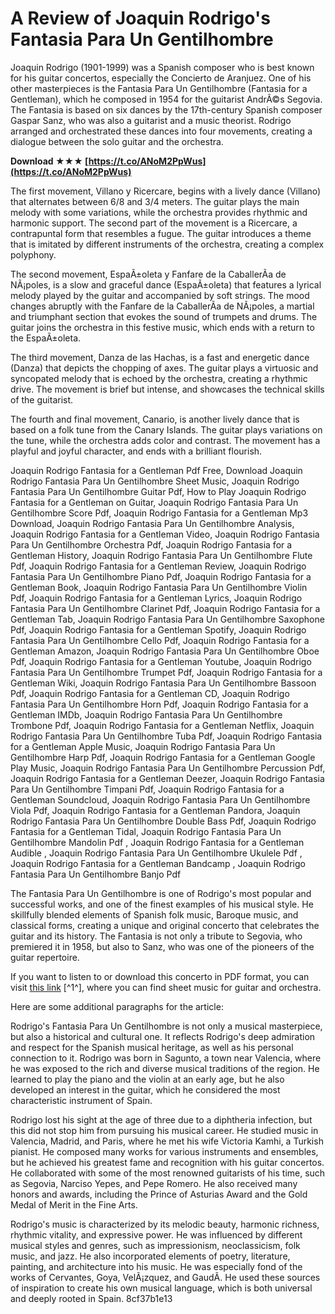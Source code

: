 # A Review of Joaquin Rodrigo's Fantasia Para Un Gentilhombre
 
Joaquin Rodrigo (1901-1999) was a Spanish composer who is best known for his guitar concertos, especially the Concierto de Aranjuez. One of his other masterpieces is the Fantasia Para Un Gentilhombre (Fantasia for a Gentleman), which he composed in 1954 for the guitarist AndrÃ©s Segovia. The Fantasia is based on six dances by the 17th-century Spanish composer Gaspar Sanz, who was also a guitarist and a music theorist. Rodrigo arranged and orchestrated these dances into four movements, creating a dialogue between the solo guitar and the orchestra.
 
**Download ★★★ [https://t.co/ANoM2PpWus](https://t.co/ANoM2PpWus)**


 
The first movement, Villano y Ricercare, begins with a lively dance (Villano) that alternates between 6/8 and 3/4 meters. The guitar plays the main melody with some variations, while the orchestra provides rhythmic and harmonic support. The second part of the movement is a Ricercare, a contrapuntal form that resembles a fugue. The guitar introduces a theme that is imitated by different instruments of the orchestra, creating a complex polyphony.
 
The second movement, EspaÃ±oleta y Fanfare de la CaballerÃ­a de NÃ¡poles, is a slow and graceful dance (EspaÃ±oleta) that features a lyrical melody played by the guitar and accompanied by soft strings. The mood changes abruptly with the Fanfare de la CaballerÃ­a de NÃ¡poles, a martial and triumphant section that evokes the sound of trumpets and drums. The guitar joins the orchestra in this festive music, which ends with a return to the EspaÃ±oleta.
 
The third movement, Danza de las Hachas, is a fast and energetic dance (Danza) that depicts the chopping of axes. The guitar plays a virtuosic and syncopated melody that is echoed by the orchestra, creating a rhythmic drive. The movement is brief but intense, and showcases the technical skills of the guitarist.
 
The fourth and final movement, Canario, is another lively dance that is based on a folk tune from the Canary Islands. The guitar plays variations on the tune, while the orchestra adds color and contrast. The movement has a playful and joyful character, and ends with a brilliant flourish.
 
Joaquin Rodrigo Fantasia for a Gentleman Pdf Free,  Download Joaquin Rodrigo Fantasia Para Un Gentilhombre Sheet Music,  Joaquin Rodrigo Fantasia Para Un Gentilhombre Guitar Pdf,  How to Play Joaquin Rodrigo Fantasia for a Gentleman on Guitar,  Joaquin Rodrigo Fantasia Para Un Gentilhombre Score Pdf,  Joaquin Rodrigo Fantasia for a Gentleman Mp3 Download,  Joaquin Rodrigo Fantasia Para Un Gentilhombre Analysis,  Joaquin Rodrigo Fantasia for a Gentleman Video,  Joaquin Rodrigo Fantasia Para Un Gentilhombre Orchestra Pdf,  Joaquin Rodrigo Fantasia for a Gentleman History,  Joaquin Rodrigo Fantasia Para Un Gentilhombre Flute Pdf,  Joaquin Rodrigo Fantasia for a Gentleman Review,  Joaquin Rodrigo Fantasia Para Un Gentilhombre Piano Pdf,  Joaquin Rodrigo Fantasia for a Gentleman Book,  Joaquin Rodrigo Fantasia Para Un Gentilhombre Violin Pdf,  Joaquin Rodrigo Fantasia for a Gentleman Lyrics,  Joaquin Rodrigo Fantasia Para Un Gentilhombre Clarinet Pdf,  Joaquin Rodrigo Fantasia for a Gentleman Tab,  Joaquin Rodrigo Fantasia Para Un Gentilhombre Saxophone Pdf,  Joaquin Rodrigo Fantasia for a Gentleman Spotify,  Joaquin Rodrigo Fantasia Para Un Gentilhombre Cello Pdf,  Joaquin Rodrigo Fantasia for a Gentleman Amazon,  Joaquin Rodrigo Fantasia Para Un Gentilhombre Oboe Pdf,  Joaquin Rodrigo Fantasia for a Gentleman Youtube,  Joaquin Rodrigo Fantasia Para Un Gentilhombre Trumpet Pdf,  Joaquin Rodrigo Fantasia for a Gentleman Wiki,  Joaquin Rodrigo Fantasia Para Un Gentilhombre Bassoon Pdf,  Joaquin Rodrigo Fantasia for a Gentleman CD,  Joaquin Rodrigo Fantasia Para Un Gentilhombre Horn Pdf,  Joaquin Rodrigo Fantasia for a Gentleman IMDb,  Joaquin Rodrigo Fantasia Para Un Gentilhombre Trombone Pdf,  Joaquin Rodrigo Fantasia for a Gentleman Netflix,  Joaquin Rodrigo Fantasia Para Un Gentilhombre Tuba Pdf,  Joaquin Rodrigo Fantasia for a Gentleman Apple Music,  Joaquin Rodrigo Fantasia Para Un Gentilhombre Harp Pdf,  Joaquin Rodrigo Fantasia for a Gentleman Google Play Music,  Joaquin Rodrigo Fantasia Para Un Gentilhombre Percussion Pdf,  Joaquin Rodrigo Fantasia for a Gentleman Deezer,  Joaquin Rodrigo Fantasia Para Un Gentilhombre Timpani Pdf,  Joaquin Rodrigo Fantasia for a Gentleman Soundcloud,  Joaquin Rodrigo Fantasia Para Un Gentilhombre Viola Pdf,  Joaquin Rodrigo Fantasia for a Gentleman Pandora,  Joaquin Rodrigo Fantasia Para Un Gentilhombre Double Bass Pdf,  Joaquin Rodrigo Fantasia for a Gentleman Tidal,  Joaquin Rodrigo Fantasia Para Un Gentilhombre Mandolin Pdf ,  Joaquin Rodrigo Fantasia for a Gentleman Audible ,  Joaquin Rodrigo Fantasia Para Un Gentilhombre Ukulele Pdf ,  Joaquin Rodrigo Fantasia for a Gentleman Bandcamp ,  Joaquin Rodrigo Fantasia Para Un Gentilhombre Banjo Pdf
 
The Fantasia Para Un Gentilhombre is one of Rodrigo's most popular and successful works, and one of the finest examples of his musical style. He skillfully blended elements of Spanish folk music, Baroque music, and classical forms, creating a unique and original concerto that celebrates the guitar and its history. The Fantasia is not only a tribute to Segovia, who premiered it in 1958, but also to Sanz, who was one of the pioneers of the guitar repertoire.
 
If you want to listen to or download this concerto in PDF format, you can visit [this link](https://musescore.com/user/71062/sets/2371026) [^1^], where you can find sheet music for guitar and orchestra.

Here are some additional paragraphs for the article:
 
Rodrigo's Fantasia Para Un Gentilhombre is not only a musical masterpiece, but also a historical and cultural one. It reflects Rodrigo's deep admiration and respect for the Spanish musical heritage, as well as his personal connection to it. Rodrigo was born in Sagunto, a town near Valencia, where he was exposed to the rich and diverse musical traditions of the region. He learned to play the piano and the violin at an early age, but he also developed an interest in the guitar, which he considered the most characteristic instrument of Spain.
 
Rodrigo lost his sight at the age of three due to a diphtheria infection, but this did not stop him from pursuing his musical career. He studied music in Valencia, Madrid, and Paris, where he met his wife Victoria Kamhi, a Turkish pianist. He composed many works for various instruments and ensembles, but he achieved his greatest fame and recognition with his guitar concertos. He collaborated with some of the most renowned guitarists of his time, such as Segovia, Narciso Yepes, and Pepe Romero. He also received many honors and awards, including the Prince of Asturias Award and the Gold Medal of Merit in the Fine Arts.
 
Rodrigo's music is characterized by its melodic beauty, harmonic richness, rhythmic vitality, and expressive power. He was influenced by different musical styles and genres, such as impressionism, neoclassicism, folk music, and jazz. He also incorporated elements of poetry, literature, painting, and architecture into his music. He was especially fond of the works of Cervantes, Goya, VelÃ¡zquez, and GaudÃ­. He used these sources of inspiration to create his own musical language, which is both universal and deeply rooted in Spain.
 8cf37b1e13
 
